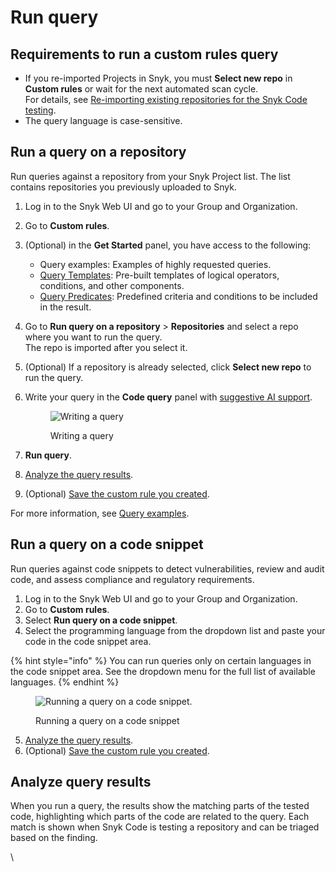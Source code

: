 # Run query

## Requirements to run a custom rules query

* If you re-imported Projects in Snyk, you must **Select new repo** in **Custom rules** or wait for the next automated scan cycle.\
  For details, see [Re-importing existing repositories for the Snyk Code testing](../import-repository-to-snyk.md#re-import-repository-to-snyk).
* The query language is case-sensitive.

## Run a query on a repository

Run queries against a repository from your Snyk Project list. The list contains repositories you previously uploaded to Snyk.

1. Log in to the Snyk Web UI and go to your Group and Organization.
2. Go to **Custom rules**.
3. (Optional) in the **Get Started** panel, you have access to the following:
   * Query examples: Examples of highly requested queries.
   * [Query Templates](./#query-templates): Pre-built templates of logical operators, conditions, and other components.
   * [Query Predicates](./#query-predicates): Predefined criteria and conditions to be included in the result.
4. Go to **Run query on a repository** > **Repositories** and select a repo where you want to run the query.\
   The repo is imported after you select it.&#x20;
5. (Optional) If a repository is already selected, click **Select new repo** to run the query.
6.  Write your query in the **Code query** panel with [suggestive AI support](./#suggestive-ai-support).&#x20;

    <figure><img src="../../../.gitbook/assets/writing_query (2).gif" alt="Writing a query"><figcaption><p>Writing a query</p></figcaption></figure>
7. **Run query**.
8. [Analyze the query results](run-query.md#analyze-query-results).
9. (Optional) [Save the custom rule you created](run-query.md#save-custom-rule).

For more information, see [Query examples](create-queries-with-snyk-code-custom-rules.md).

## Run a query on a code snippet

Run queries against code snippets to detect vulnerabilities, review and audit code, and assess compliance and regulatory requirements.

1. Log in to the Snyk Web UI and go to your Group and Organization.
2. Go to **Custom rules**.
3. Select **Run query on a code snippet**.
4. Select the programming language from the dropdown list and paste your code in the code snippet area.

{% hint style="info" %}
You can run queries only on certain languages in the code snippet area. See the dropdown menu for the full list of available languages.
{% endhint %}

<figure><img src="../../../.gitbook/assets/run_query_on_a_code_snippet.png" alt="Running a query on a code snippet."><figcaption><p>Running a query on a code snippet</p></figcaption></figure>

5. [Analyze the query results](run-query.md#analyze-query-results).
6. (Optional) [Save the custom rule you created](run-query.md#save-custom-rule).

## Analyze query results

When you run a query, the results show the matching parts of the tested code, highlighting which parts of the code are related to the query. Each match is shown when Snyk Code is testing a repository and can be triaged based on the finding.

\
